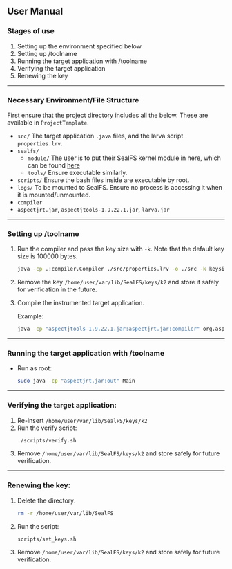 ## User Manual

### Stages of use
1. Setting up the environment specified below
2. Setting up /toolname
3. Running the target application with /toolname
4. Verifying the target application
5. Renewing the key

---

### Necessary Environment/File Structure

First ensure that the project directory includes all the below.
These are available in `ProjectTemplate`.

- `src/` The target application `.java` files, and the larva script `properties.lrv`.
- `sealfs/`
  - `module/` The user is to put their SealFS kernel module in here, which can be found [here](https://gitlab.etsiit.ugr.es/esoriano/sealfs/tree/master)
  - `tools/` Ensure executable similarly.
- `scripts/` Ensure the bash files inside are executable by root.
- `logs/` To be mounted to SealFS. Ensure no process is accessing it when it is mounted/unmounted.
- `compiler`
- `aspectjrt.jar`, `aspectjtools-1.9.22.1.jar`, `larva.jar`

---

### Setting up /toolname
1. Run the compiler and pass the key size with `-k`. Note that the default key size is 100000 bytes.
   
   ```bash
   java -cp .:compiler.Compiler ./src/properties.lrv -o ./src -k keysize
   ```

2. Remove the key `/home/user/var/lib/SealFS/keys/k2` and store it safely for verification in the future.
3. Compile the instrumented target application.
   
   Example:
   ```bash
   java -cp "aspectjtools-1.9.22.1.jar:aspectjrt.jar:compiler" org.aspectj.tools.ajc.Main -1.9 -cp "aspectjrt.jar:compiler" -inpath compiler -sourceroots src -d out
   ```

---

### Running the target application with /toolname
- Run as root:
  ```bash
  sudo java -cp "aspectjrt.jar:out" Main
  ```

---

### Verifying the target application:
1. Re-insert `/home/user/var/lib/SealFS/keys/k2`
2. Run the verify script:
   ```bash
   ./scripts/verify.sh
   ```
3. Remove `/home/user/var/lib/SealFS/keys/k2` and store safely for future verification.

---

### Renewing the key:
1. Delete the directory:
   ```bash
   rm -r /home/user/var/lib/SealFS
   ```
2. Run the script:
   ```bash
   scripts/set_keys.sh
   ```
3. Remove `/home/user/var/lib/SealFS/keys/k2` and store safely for future verification.
